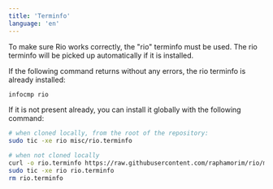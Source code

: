 ```yaml
---
title: 'Terminfo'
language: 'en'
---
```


To make sure Rio works correctly, the "rio" terminfo must be used. The rio terminfo will be picked up automatically if it is installed.

If the following command returns without any errors, the rio terminfo is already installed:

```bash
infocmp rio
```

If it is not present already, you can install it globally with the following command:

```bash
# when cloned locally, from the root of the repository:
sudo tic -xe rio misc/rio.terminfo

# when not cloned locally
curl -o rio.terminfo https://raw.githubusercontent.com/raphamorim/rio/main/misc/rio.terminfo
sudo tic -xe rio rio.terminfo
rm rio.terminfo
```

